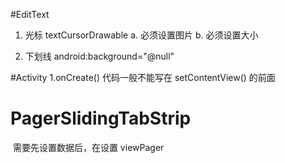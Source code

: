 #EditText
  1. 光标  textCursorDrawable
     a. 必须设置图片
     b. 必须设置大小
     
  2. 下划线
      android:background="@null"
      
#Activity
  1.onCreate()
    代码一般不能写在 setContentView() 的前面
    
# PagerSlidingTabStrip
  需要先设置数据后，在设置 viewPager
  
